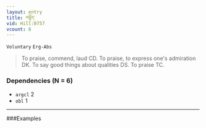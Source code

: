 ```yaml
---
layout: entry
title: བསྟོད་
vid: Hill:0757
vcount: 6
---
```

`Voluntary` `Erg-Abs`
> To praise, commend, laud CD\.
 To praise, to express one's admiration DK\.
 To say good things about qualities DS\.
 To praise TC\.

### Dependencies (N = 6)
* `argcl` 2
* `obl` 1

---

###Examples



